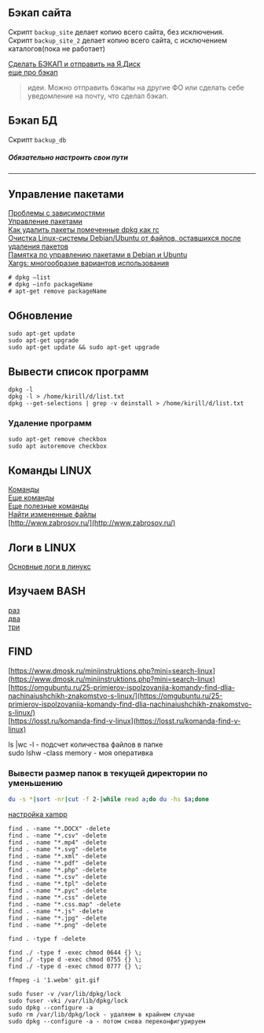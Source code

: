 ## Бэкап сайта

Скрипт `backup_site` делает копию всего сайта, без исключения.  
Скрипт `backup_site_2` делает копию всего сайта, с исключением каталогов(пока не работает)  

[Сделать БЭКАП и отправить на Я.Диск](https://serveradmin.ru/bekap-sayta-wordpress-na-yandeks-disk/)  
[еще про бэкап](https://notessysadmin.com/bekap-linux-pri-pomoshhi-tar)  

>идеи. Можно отправить бэкапы на другие ФО или сделать себе уведомление на почту, что сделал бэкап.


## Бэкап БД

Скрипт `backup_db`  


##### Обязательно настроить свои пути

<hr>

## Управление пакетами

[Проблемы с зависимостями](https://help.ubuntu.ru/wiki/%D1%80%D0%B5%D1%88%D0%B5%D0%BD%D0%B8%D0%B5_%D0%BF%D1%80%D0%BE%D0%B1%D0%BB%D0%B5%D0%BC_%D1%81_%D0%B7%D0%B0%D0%B2%D0%B8%D1%81%D0%B8%D0%BC%D0%BE%D1%81%D1%82%D1%8F%D0%BC%D0%B8)   
[Управление пакетами](http://rus-linux.net/nlib.php?name=/MyLDP/BOOKS/ubuntu_hacks_ru/ubuntuhack54.html)   
[Как удалить пакеты помеченные dpkg как rc](http://prostoblog-unit.blogspot.com/2015/07/dpkg-rc.html)  
[Очистка Linux-системы Debian/Ubuntu от файлов, оставшихся после удаления пакетов](https://www.nixp.ru/recipes/50.html)  
[Памятка по управлению пакетами в Debian и Ubuntu](https://eax.me/debian-packages/)  
[Xargs: многообразие вариантов использования](https://habr.com/ru/company/selectel/blog/248207/)  


```
# dpkg —list
# dpkg —info packageName
# apt-get remove packageName
```

## Обновление  
```
sudo apt-get update
sudo apt-get upgrade
sudo apt-get update && sudo apt-get upgrade
```

## Вывести список программ  
```
dpkg -l
dpkg -l > /home/kirill/d/list.txt
dpkg --get-selections | grep -v deinstall > /home/kirill/d/list.txt
```

### Удаление программ  
```
sudo apt-get remove checkbox
sudo apt autoremove checkbox
```

## Команды LINUX  
[Команды](https://notessysadmin.com/komandy-linux)  
[Еще команды](http://blog.sedicomm.com/2017/12/19/25-poleznyh-bazovyh-komand-apt-get-i-apt-cache-dlya-upravleniya-paketami/)  
[Еще полезные команды](https://help.ubuntu.ru/wiki/%D0%BA%D0%BE%D0%BC%D0%B0%D0%BD%D0%B4%D0%BD%D0%B0%D1%8F_%D1%81%D1%82%D1%80%D0%BE%D0%BA%D0%B0)   
[Найти измененные файлы](http://rus-linux.net/MyLDP/consol/find-recent-file.html)  
[http://www.zabrosov.ru/](http://www.zabrosov.ru/)


## Логи в LINUX  
[Основные логи в линукс](https://losst.ru/kak-posmotret-logi-v-linux)  

## Изучаем BASH  
[раз](https://www.opennet.ru/docs/RUS/bash_scripting_guide/)  
[два](https://tproger.ru/articles/bash-scripts-guide/)  
[три](https://proglib.io/p/bash-notes/)

## FIND  
[https://www.dmosk.ru/miniinstruktions.php?mini=search-linux](https://www.dmosk.ru/miniinstruktions.php?mini=search-linux)  
[https://omgubuntu.ru/25-primierov-ispolzovaniia-komandy-find-dlia-nachinaiushchikh-znakomstvo-s-linux/](https://omgubuntu.ru/25-primierov-ispolzovaniia-komandy-find-dlia-nachinaiushchikh-znakomstvo-s-linux/)  
[https://losst.ru/komanda-find-v-linux](https://losst.ru/komanda-find-v-linux)  


ls |wc -l - подсчет количества файлов в папке  
sudo lshw -class memory - моя оперативка  

### Вывести размер папок в текущей директории по уменьшению
```sh
du -s *|sort -nr|cut -f 2-|while read a;do du -hs $a;done
```


[настройка xampp](http://gearmobile.github.io/virtual-host-xampp-linux-mint/)    

```
find . -name "*.DOCX" -delete  
find . -name "*.csv" -delete  
find . -name "*.mp4" -delete  
find . -name "*.svg" -delete  
find . -name "*.xml" -delete  
find . -name "*.pdf" -delete  
find . -name "*.php" -delete  
find . -name "*.csv" -delete  
find . -name "*.tpl" -delete  
find . -name "*.pyc" -delete  
find . -name "*.css" -delete  
find . -name "*.css.map" -delete  
find . -name "*.js" -delete  
find . -name "*.jpg" -delete  
find . -name "*.png" -delete  

find . -type f -delete  

find ./ -type f -exec chmod 0644 {} \;  
find ./ -type d -exec chmod 0755 {} \;  
find ./ -type d -exec chmod 0777 {} \;  

ffmpeg -i '1.webm' git.gif  

sudo fuser -v /var/lib/dpkg/lock  
sudo fuser -vki /var/lib/dpkg/lock  
sudo dpkg --configure -a  
sudo rm /var/lib/dpkg/lock - удаляем в крайнем случае  
sudo dpkg --configure -a - потом снова переконфигурируем  
```